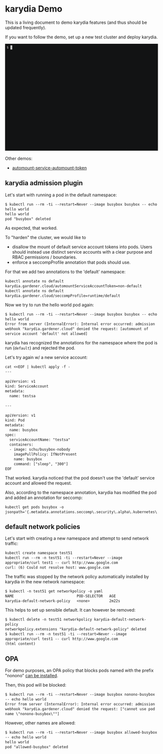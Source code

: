 # karydia Demo

This is a living document to demo karydia features (and thus should be updated
frequently).

If you want to follow the demo, set up a new test cluster and deploy
karydia.

![](demos/seccomp/seccomp.gif)

Other demos:
- [automount-service-automount-token](demos/automount-service-account-token/automount-service-account-token.md)

## karydia admission plugin

Let's start with running a pod in the default namespace:

```
$ kubectl run --rm -ti --restart=Never --image busybox busybox -- echo hello world
hello world
pod "busybox" deleted
```

As expected, that worked.

To "harden" the cluster, we would like to

* disallow the mount of default service account tokens into pods. Users should
  instead use distinct service accounts with a clear purpose and RBAC
  permissions / boundaries.
* enforce a seccompProfile annotation that pods should use.

For that we add two annotations to the 'default' namespace:

```
kubectl annotate ns default karydia.gardener.cloud/automountServiceAccountToken=non-default
kubectl annotate ns default karydia.gardener.cloud/seccompProfile=runtime/default
```

Now we try to run the hello world pod again:

```
$ kubectl run --rm -ti --restart=Never --image busybox busybox -- echo hello world
Error from server (InternalError): Internal error occurred: admission webhook "karydia.gardener.cloud" denied the request: [automount of service account 'default' not allowed]
```

karydia has recognized the annotations for the namespace where the pod
is run (`default`) and rejected the pod.

Let's try again w/ a new service account:

```
cat <<EOF | kubectl apply -f -
---

apiVersion: v1
kind: ServiceAccount
metadata:
  name: testsa

---

apiVersion: v1
kind: Pod
metadata:
  name: busybox
spec:
  serviceAccountName: "testsa"
  containers:
  - image: schu/busybox-nobody
    imagePullPolicy: IfNotPresent
    name: busybox
    command: ["sleep", "300"]
EOF
```

That worked. karydia noticed that the pod doesn't use the 'default' service
account and allowed the request.

Also, according to the namespace annotation, karydia has modified the
pod and added an annotation for seccomp:

```
kubectl get pods busybox -o jsonpath='{.metadata.annotations.seccomp\.security\.alpha\.kubernetes\.io/pod}'
```
## default network policies

Let's start with creating a new namespace and attempt to send network traffic:

```
kubectl create namespace test51
kubectl run --rm -n test51 -ti --restart=Never --image appropriate/curl test1 -- curl http://www.google.com
curl: (6) Could not resolve host: www.google.com
```

The traffic was stopped by the network policy automatically installed by karydia in the new network namespace:
```
$ kubectl -n test51 get networkpolicy -o yaml
NAME                             POD-SELECTOR   AGE
karydia-default-network-policy   <none>         2m22s
```

This helps to set up sensible default. It can however be removed:
```
$ kubectl delete -n test51 networkpolicy karydia-default-network-policy
networkpolicy.extensions "karydia-default-network-policy" deleted
$ kubectl run --rm -n test51 -ti --restart=Never --image appropriate/curl test1 -- curl http://www.google.com
(html content)
```

## OPA

For demo purposes, an OPA policy that blocks pods named with the prefix "nonono" [can be installed](open-policy-agent-admission.md).

Then, this pod will be blocked:
```
$ kubectl run --rm -ti --restart=Never --image busybox nonono-busybox -- echo hello world
Error from server (InternalError): Internal error occurred: admission webhook "karydia.gardener.cloud" denied the request: ["cannot use pod name \"nonono-busybox\""]
```

However, other names are allowed:
```
$ kubectl run --rm -ti --restart=Never --image busybox allowed-busybox -- echo hello world
hello world
pod "allowed-busybox" deleted
```
